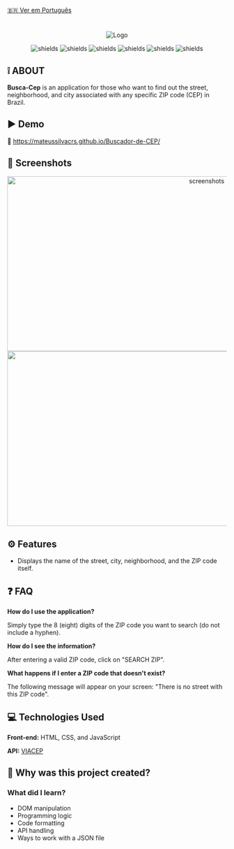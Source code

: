 [🇧🇷 Ver em Português](./README.md)

#

<div align="center">
  
![Logo](https://awesomescreenshot.s3.amazonaws.com/image/6353305/54134330-3f90e8c70f7bb6319abdfcd4589dff81.png?X-Amz-Algorithm=AWS4-HMAC-SHA256&X-Amz-Credential=AKIAJSCJQ2NM3XLFPVKA%2F20250426%2Fus-east-1%2Fs3%2Faws4_request&X-Amz-Date=20250426T165837Z&X-Amz-Expires=28800&X-Amz-SignedHeaders=host&X-Amz-Signature=40a15bbd914892f8e2f6e1e2fc8e52a0c76aa53155ed6f54bc5716081de5ba45)

</div>
<div align="center">
  <p align="center">
    <img src="https://img.shields.io/badge/javascript-%23323330.svg?style=for-the-badge&amp;logo=javascript&amp;logoColor=%23F7DF1E" alt="shields">
    <img src="https://img.shields.io/badge/css3-%231572B6.svg?style=for-the-badge&amp;logo=css3&amp;logoColor=white" alt="shields">
    <img src="https://img.shields.io/badge/html5-%23E34F26.svg?style=for-the-badge&logo=html5&logoColor=white" alt="shields">
    <img src="https://img.shields.io/badge/Welcome-grey?style=for-the-badge&label=PRs&color=green" alt="shields">
    <img src="https://img.shields.io/badge/Yes-green?style=for-the-badge&label=Maintenance" alt="shields">
    <img src="https://img.shields.io/github/license/Ileriayo/markdown-badges?style=for-the-badge" alt="shields">
  </p>
</div>

## ❕ ABOUT

**Busca-Cep** is an application for those who want to find out the street, neighborhood, and city associated with any specific ZIP code (CEP) in Brazil.

## ▶ Demo

🔗 https://mateussilvacrs.github.io/Buscador-de-CEP/

## 📸 Screenshots

<div align="center">
   <img height="400px" width="900px" src="https://awesomescreenshot.s3.amazonaws.com/image/6353305/54134374-ad29ae90cbebb541c36624287a0d5b79.png?X-Amz-Algorithm=AWS4-HMAC-SHA256&X-Amz-Credential=AKIAJSCJQ2NM3XLFPVKA%2F20250426%2Fus-east-1%2Fs3%2Faws4_request&X-Amz-Date=20250426T170343Z&X-Amz-Expires=28800&X-Amz-SignedHeaders=host&X-Amz-Signature=81d4c2bd4522fd13a72d72b86b7594202db707d3d483080e7182806b1fc5ae3e" alt="screenshots">

   <img height="400px" width="900px" src="https://awesomescreenshot.s3.amazonaws.com/image/6353305/54134407-c9b89c56fb2bbb3a33fcd7a574d625dc.png?X-Amz-Algorithm=AWS4-HMAC-SHA256&X-Amz-Credential=AKIAJSCJQ2NM3XLFPVKA%2F20250426%2Fus-east-1%2Fs3%2Faws4_request&X-Amz-Date=20250426T170750Z&X-Amz-Expires=28800&X-Amz-SignedHeaders=host&X-Amz-Signature=267035fa86ca9d71bdf4fd6274f80a3abfae52043155ec8bd6be869bb8671d55">
</div>

## ⚙ Features

- Displays the name of the street, city, neighborhood, and the ZIP code itself.

## ❓ FAQ

**How do I use the application?**

Simply type the 8 (eight) digits of the ZIP code you want to search (do not include a hyphen).

**How do I see the information?**

After entering a valid ZIP code, click on "SEARCH ZIP".

**What happens if I enter a ZIP code that doesn't exist?**

The following message will appear on your screen: "There is no street with this ZIP code".

## 💻 Technologies Used

**Front-end:** HTML, CSS, and JavaScript

**API:** [VIACEP](https://viacep.com.br/)

## 🤔 Why was this project created?

### What did I learn?

- DOM manipulation
- Programming logic
- Code formatting
- API handling
- Ways to work with a JSON file
